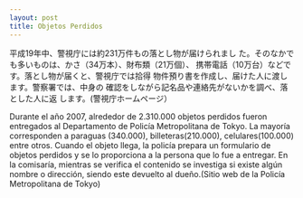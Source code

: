 ```yaml
---
layout: post
title: Objetos Perdidos
---
```

平成19年中、警視庁には約231万件もの落とし物が届けられまし
た。そのなかでも多いものは、かさ（34万本）、財布類（21万個）、
携帯電話（10万台）などです。落とし物が届くと、警視庁では拾得
物件預り書を作成し、届けた人に渡します。警察署では、中身の
確認をしながら記名品や連絡先がないかを調べ、落とした人に返
します。(警視庁ホームページ）

Durante el año 2007, alrededor de 2.310.000 objetos perdidos fueron entregados al Departamento de Policía Metropolitana de Tokyo. La mayoría corresponden a paraguas (340.000), billeteras(210.000), celulares(100.000) entre otros. Cuando el objeto llega, la policía prepara un formulario de objetos perdidos y se lo proporciona a la persona que lo fue a entregar. En la comisaría, mientras se verifica el contenido se investiga si existe algún nombre o dirección, siendo este devuelto al dueño.(Sitio web de la Policía Metropolitana de Tokyo)
